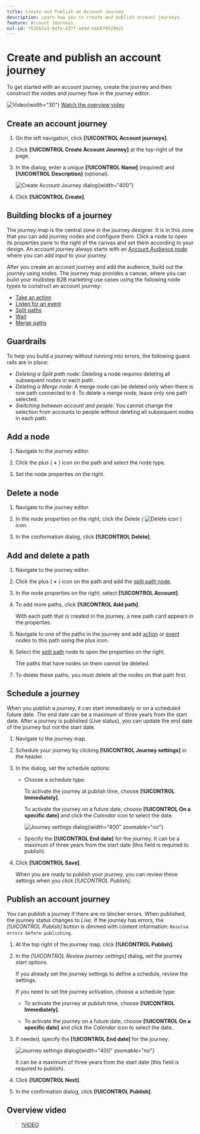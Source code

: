 ```yaml
---
title: Create and Publish an Account Journey
description: Learn how you to create and publish account journeys.
feature: Account Journeys
exl-id: f536b1a1-8dfe-437f-a84d-b66879529621
---
```

# Create and publish an account journey

To get started with an account journey, create the journey and then construct the nodes and journey flow in the journey editor.

![Video](../../assets/do-not-localize/icon-video.svg){width="30"} [Watch the overview video](#overview-video)

## Create an account journey

1. On the left navigation, click **[!UICONTROL Account journeys]**.

1. Click **[!UICONTROL Create Account Journey]** at the top-right of the page.

1. In the dialog, enter a unique **[!UICONTROL Name]** (required) and **[!UICONTROL Description]** (optional).

   ![Create Account Journey dialog](./assets/account-journey-create-dialog.png){width="400"}

1. Click **[!UICONTROL Create]**.  

## Building blocks of a journey

The _journey map_ is the central zone in the journey designer. It is in this zone that you can add journey nodes and configure them. Click a node to open its properties pane to the right of the canvas and set them according to your design. An account journey always starts with an [Account Audience node](./account-audience-nodes.md) where you can add input to your journey.

After you create an account journey and add the audience, build out the journey using nodes. The journey map provides a canvas, where you can build your multistep B2B marketing use cases using the following node types to construct an account journey:

* [Take an action](./action-nodes.md)
* [Listen for an event](./listen-for-event-nodes.md)
* [Split paths](./split-merge-paths-nodes.md)
* [Wait](./wait-nodes.md)
* [Merge paths](./split-merge-paths-nodes.md)

## Guardrails

To help you build a journey without running into errors, the following guard rails are in place:

* _Deleting a Split path node_: Deleting a node requires deleting all subsequent nodes in each path.
* _Deleting a Merge node_: A merge node can be deleted only when there is one path connected to it. To delete a merge node, leave only one path selected.
* _Switching between account and people_: You cannot change the selection from accounts to people without deleting all subsequent nodes in each path.

## Add a node

1. Navigate to the journey editor.

1. Click the plus ( **+** ) icon on the path and select the node type.

1. Set the node properties on the right.

## Delete a node

1. Navigate to the journey editor.

1. In the node properties on the right, click the _Delete_ ( ![Delete icon](../assets/do-not-localize/icon-delete.svg) ) icon.

1. In the conformation dialog, click **[!UICONTROL Delete]**.

## Add and delete a path

1. Navigate to the journey editor.

1. Click the plus ( **+** ) icon on the path and add the [split path node](./split-merge-paths-nodes.md#split-paths).

1. In the node properties on the right, select **[!UICONTROL Account]**.

1. To add more paths, click **[!UICONTROL Add path]**.

   With each path that is created in the journey, a new path card appears in the properties.

1. Navigate to one of the paths in the journey and add [action](./action-nodes.md) or [event](./listen-for-event-nodes.md) nodes to this path using the plus icon.

1. Select the [split path](./split-merge-paths-nodes.md) node to open the properties on the right.

   The paths that have nodes on them cannot be deleted.

1. To delete these paths, you must delete all the nodes on that path first.

## Schedule a journey

When you publish a journey, it can start immediately or on a scheduled future date. The end date can be a maximum of three years from the start date. After a journey is published (_Live_ status), you can update the end date of the journey but not the start date.

1. Navigate to the journey map.

1. Schedule your journey by clicking **[!UICONTROL Journey settings]** in the header.

1. In the dialog, set the schedule options:

   * Choose a schedule type.
   
      To activate the journey at publish time, choose **[!UICONTROL Immediately]**.

      To activate the journey on a future date, choose **[!UICONTROL On a specific date]** and click the _Calendar_ icon to select the date.

      ![Journey settings dialog](./assets/account-journey-settings-dialog.png){width="400" zoomable="no"}
   
   * Specify the **[!UICONTROL End date]** for the journey. It can be a maximum of three years from the start date (this field is required to publish).

1. Click **[!UICONTROL Save]**.

   When you are ready to publish your journey, you can review these settings when you click _[!UICONTROL Publish]_.

## Publish an account journey

You can publish a journey if there are no blocker errors. When published, the journey status changes to _Live_. If the journey has errors, the _[!UICONTROL Publish]_ button is dimmed with content information: `Resolve errors before publishing`.

1. At the top right of the journey map, click **[!UICONTROL Publish]**.

1. In the _[!UICONTROL Review journey settings]_ dialog, set the journey start options.

   If you already set the journey settings to define a schedule, review the settings.

   If you need to set the journey activation, choose a schedule type:
   
      * To activate the journey at publish time, choose **[!UICONTROL Immediately]**.

      * To activate the journey on a future date, choose **[!UICONTROL On a specific date]** and click the _Calendar_ icon to select the date.

1. If needed, specify the **[!UICONTROL End date]** for the journey.

   ![Journey settings dialog](./assets/journey-publish-dialog.png){width="400" zoomable="no"}

   It can be a maximum of three years from the start date (this field is required to publish).

1. Click **[!UICONTROL Next]**.

1. In the confirmation dialog, click **[!UICONTROL Publish]**.

## Overview video

>[!VIDEO](https://video.tv.adobe.com/v/3443204/?learn=on)

